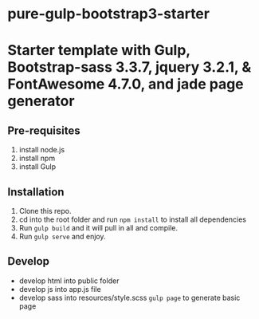 # pure-gulp-bootstrap3-starter
# Starter template with Gulp, Bootstrap-sass 3.3.7, jquery 3.2.1, & FontAwesome 4.7.0, and jade page generator

## Pre-requisites
1. install node.js
2. install npm
3. install Gulp

## Installation

1. Clone this repo.
2. cd into the root folder and run `npm install` to install all dependencies
3. Run `gulp build` and it will pull in all and compile.
4. Run `gulp serve` and enjoy.

## Develop

- develop html into public folder
- develop js into app.js file
- develop sass into resources/style.scss
`gulp page` to generate basic page 
